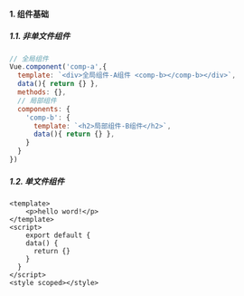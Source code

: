 #### 1. 组件基础

##### 1.1. 非单文件组件

```js
// 全局组件
Vue.component('comp-a',{
  template: `<div>全局组件-A组件 <comp-b></comp-b></div>`,
  data(){ return {} },
  methods: {},
  // 局部组件
  components: {
    'comp-b': {
      template: `<h2>局部组件-B组件</h2>`,
      data(){ return {} },
    }
  }
})
```

##### 1.2. 单文件组件

```vue
<template>
	<p>hello word!</p>
</template>
<script>
	export default {
    data() {
      return {}
    }
  }
</script>
<style scoped></style>
```

